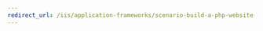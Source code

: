 ```yaml
---
redirect_url: /iis/application-frameworks/scenario-build-a-php-website-on-iis/overview-build-a-php-website-on-iis
---
```

